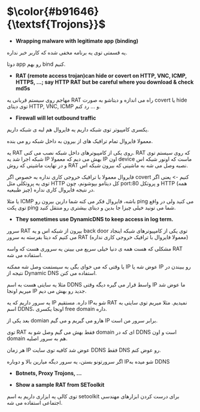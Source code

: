 $\color{#b91646}{\textsf{Trojons}}$
=============================================


- **Wrapping malware with legitimate app (binding)**

یه قسمتی توی یه برنامه مخفی شده که کاربر خبر نداره.

دوتا app رو بهم bind کنیم.

- **RAT (remote access trojan)can hide or covert on HTTP, VNC, ICMP, HTTPS, ...; say HTTP RAT but be careful where you download & check md5s**

مهاجم روی سیستم قربانی یه RAT راه می اندازه و دیتاشو به صورت covert یا hide توی دیتای HTTP, VNC, ICMP و ... رد کنم.

- **Firewall will let outbound traffic**

یکسری کامپیوتر توی شبکه داریم یه فایروال هم لبه ی شبکه داریم.

معمولا فایروال تمام ترافیک های از بیرون به داخل شبکه رو می بنده.

یه RAT روی یکی از کامپیوترهای داخل شبکه نصب می کنی. RAT که روی سیستم توی شبکه اجرا شد یه IP بهش می دیم که معمولا IP اون device ماست که اونور شبکه اس و در نهایت ماشینی که روش RAT نصبه وصل می شه به ماشینی که بیرون شبکه اس.

فایروال معمولا با ترافیک خروجی کاری نداره به خصوص اگر covert کنیم -> یعنی اگر توی یه پروتکلی مثل HTTP کل دیتامو بپوشونم، چون port:80 و پروتکل HTTP (همه چیز طبیعیه) در نتیجه فایروال کاری نداره.

یا مثلا ICMP باشه، فایروال فکر می کنه شما دارین بیرون رو ping می کنید ولی در واقع توی پکت ping شما می تونید خیلی چیزا جا بدین و دیتای بیشتری رو منتقل کنید.

  
- **They sometimes use DynamicDNS to keep access in log term.**

سرور RAT بیرون از شبکه اس و یه back door توی یکی از کامپیوترهای شبکه اینجاد می کنیم که دیتا بفرسته به سرور RAT (معمولا فایروال با ترافیک خروجی کاری نداره)

مشکلی که هست همه ی دنیا خیلی سریع می بیینن یه سروری هست که واسه RAT استفاده می شه.

یا وقتی که می خوای بگی به سیستمت وصل شه ممکنه IP عوض شه یا IP رو ببیندن در نتیجه از Dynamic DNS استفاده می کنن.

مثلا یه سایتی هست به اسم DDNS واسط قرار می گیره دیگه وقتی IP ما عوض شد میریم اونجا IP جدید رو بهش می دیم.

یه سرور داریم که یه IP داره. مستقیم IPشو به RAT نمیدیم. مثلا میریم توی سایتی به اسم DDNS، اونجا یکسری free domain داره. 

بعد یکی از domian هارو می گیریم و می گیم IP برابر سرور من است.

توی RAT فقط بهش می گیم وصل شو به domain ای که در DDNS است و اون domain هم به سرور اصلیه.

هر زمان IP عوض شد کافیه توی سایت DDNS فقط DNS رو عوض کنم.

اگر سرورتونو بستن، یه سرور دیگه میارین بالا و دوباره IPشو میده به DDNS


- **Botnets, Proxy Trojons, ...**

- **Show a sample RAT from SEToolkit**

توی کالی یه ابزاری داریم به اسم setoolkit برای درست کردن ابزارهای مهندسی اجتماعی استفاده می شه.
